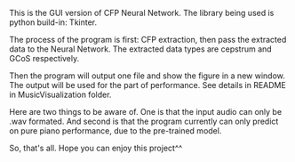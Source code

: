 This is the GUI version of CFP Neural Network.
The library being used is python build-in: Tkinter.

The process of the program is first: CFP extraction, then pass the extracted data to the Neural Network.
The extracted data types are cepstrum and GCoS respectively.

Then the program will output one file and show the figure in a new window.
The output will be used for the part of performance. See details in README in MusicVisualization folder.

Here are two things to be aware of.
One is that the input audio can only be .wav formated.
And second is that the program currently can only predict on pure piano performance, due to the pre-trained model.

So, that's all.
Hope you can enjoy this project^^
